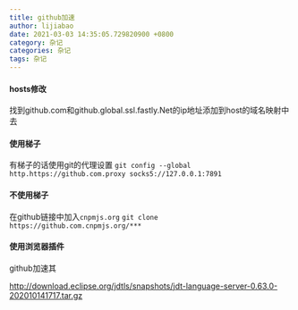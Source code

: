 ```yaml
---
title: github加速
author: lijiabao
date: 2021-03-03 14:35:05.729820900 +0800
category: 杂记
categories: 杂记
tags: 杂记
---
```


#### hosts修改
找到github.com和github.global.ssl.fastly.Net的ip地址添加到host的域名映射中去


#### 使用梯子
有梯子的话使用git的代理设置
`git config --global http.https://github.com.proxy socks5://127.0.0.1:7891`

#### 不使用梯子
在github链接中加入`cnpmjs.org`
`git clone https://github.com.cnpmjs.org/***`


#### 使用浏览器插件
github加速其


http://download.eclipse.org/jdtls/snapshots/jdt-language-server-0.63.0-202010141717.tar.gz
